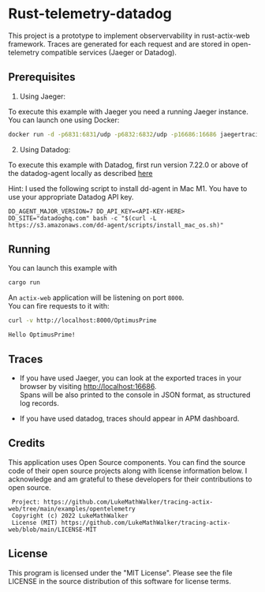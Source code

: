# Rust-telemetry-datadog

This project is a prototype to implement observervability in rust-actix-web framework. Traces are generated for each request and are stored in open-telemetry compatible services (Jaeger or Datadog).
## Prerequisites

1. Using Jaeger:

To execute this example with Jaeger you need a running Jaeger instance.  
You can launch one using Docker:

```bash
docker run -d -p6831:6831/udp -p6832:6832/udp -p16686:16686 jaegertracing/all-in-one:latest
```

2. Using Datadog:

To execute this example with Datadog, first run version 7.22.0 or above of the datadog-agent locally as described [here](https://docs.datadoghq.com/agent/)

Hint: I used the following script to install dd-agent in Mac M1. You have to use your appropriate Datadog API key.

```
DD_AGENT_MAJOR_VERSION=7 DD_API_KEY=<API-KEY-HERE> DD_SITE="datadoghq.com" bash -c "$(curl -L https://s3.amazonaws.com/dd-agent/scripts/install_mac_os.sh)"
```


## Running

You can launch this example with 

```bash
cargo run
```

An `actix-web` application will be listening on port `8000`.  
You can fire requests to it with:

```bash
curl -v http://localhost:8000/OptimusPrime
```
```text
Hello OptimusPrime!
```

## Traces

- If you have used Jaeger, you can look at the exported traces in your browser by visiting [http://localhost:16686](http://localhost:16686).  
Spans will be also printed to the console in JSON format, as structured log records.

- If you have used datadog, traces should appear in APM dashboard.

## Credits
This application uses Open Source components. You can find the source code of their open source projects along with license information below. I acknowledge and am grateful to these developers for their contributions to open source.

```
 Project: https://github.com/LukeMathWalker/tracing-actix-web/tree/main/examples/opentelemetry
 Copyright (c) 2022 LukeMathWalker
 License (MIT) https://github.com/LukeMathWalker/tracing-actix-web/blob/main/LICENSE-MIT
```

## License

This program is licensed under the "MIT License". Please see the file LICENSE in the source distribution of this software for license terms.